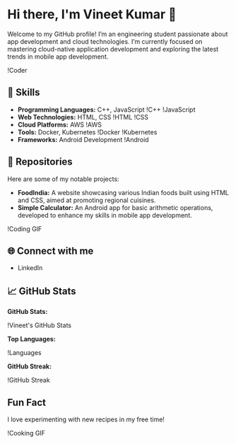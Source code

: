 # Hi there, I'm Vineet Kumar 👋

Welcome to my GitHub profile! I’m an engineering student passionate about app development and cloud technologies. I’m currently focused on mastering cloud-native application development and exploring the latest trends in mobile app development.

!Coder

## 🔧 Skills
- **Programming Languages:** C++, JavaScript !C++ !JavaScript
- **Web Technologies:** HTML, CSS !HTML !CSS
- **Cloud Platforms:** AWS !AWS
- **Tools:** Docker, Kubernetes !Docker !Kubernetes
- **Frameworks:** Android Development !Android

## 🚀 Repositories
Here are some of my notable projects:
- **FoodIndia:** A website showcasing various Indian foods built using HTML and CSS, aimed at promoting regional cuisines.
- **Simple Calculator:** An Android app for basic arithmetic operations, developed to enhance my skills in mobile app development.

!Coding GIF

## 🌐 Connect with me
- LinkedIn

## 📈 GitHub Stats

**GitHub Stats:**

!Vineet's GitHub Stats

**Top Languages:**

!Languages

**GitHub Streak:**

!GitHub Streak

## Fun Fact
I love experimenting with new recipes in my free time!

!Cooking GIF
